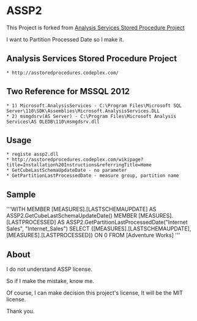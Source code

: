 # ASSP2

This Project is forked from [Analysis Services Stored Procedure Project](http://asstoredprocedures.codeplex.com/)

I want to Partition Processed Date so I make it.

## Analysis Services Stored Procedure Project

    * http://asstoredprocedures.codeplex.com/

## Two Reference for MSSQL 2012

    * 1) Microsoft.AnalysisServices - C:\Program Files\Microsoft SQL Server\110\SDK\Assemblies\Microsoft.AnalysisServices.DLL
    * 2) msmgdsrv(AS Server) - C:\Program Files\Microsoft Analysis Services\AS OLEDB\110\msmgdsrv.dll

## Usage

    * registe assp2.dll
	* http://asstoredprocedures.codeplex.com/wikipage?title=Installation%20Instructions&referringTitle=Home
    * GetCubeLastSchemaUpdateDate - no parameter
    * GetPartitionLastProcessedDate - measure group, partition name

## Sample

'''WITH MEMBER [MEASURES].[LASTSCHEMAUPDATE]
AS ASSP2.GetCubeLastSchemaUpdateDate()
MEMBER [MEASURES].[LASTPROCESSED]
AS ASSP2.GetPartitionLastProcessedDate("Internet Sales", "Internet_Sales")
SELECT {[MEASURES].[LASTSCHEMAUPDATE], [MEASURES].[LASTPROCESSED]} ON 0
FROM [Adventure Works]
'''

## About

I do not understand ASSP license.

So if I make the mistake, know me.

Of course, I can make decision this project's license, It will be the MIT license.

Thank you.
